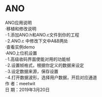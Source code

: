 # ANO  
ANO应用说明  
	·移植和修改说明  
		··1.添加ANO.h和ANO.c文件到你的工程  
		··2.ANO.c 中修改下文中A&B两处  
	·查看实例demo  
	·ANO上位机设置  
		··1.高级收码界面使能对用的功能帧  
		··2.设置帧格式，根据你定义的数据来设定  
		··3.设定数据来源，保存设置  
		··4.打开数据波形，选择用户数据，开启对应通道  
作	者：meetwit  
日	期：2019年3月20日  
